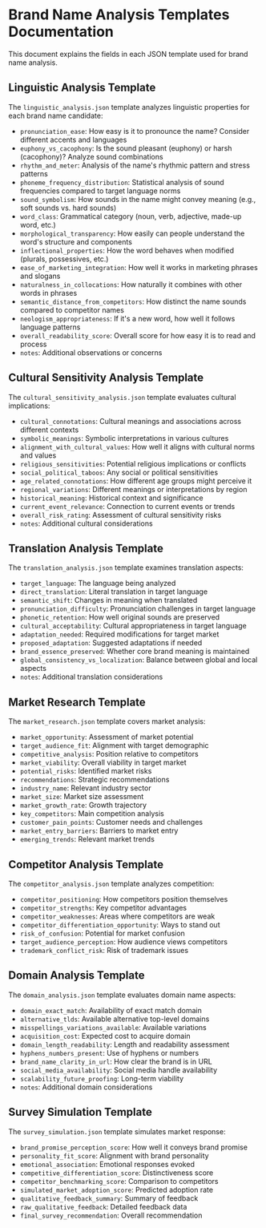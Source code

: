 # Brand Name Analysis Templates Documentation

This document explains the fields in each JSON template used for brand name analysis.

## Linguistic Analysis Template

The `linguistic_analysis.json` template analyzes linguistic properties for each brand name candidate:

- `pronunciation_ease`: How easy is it to pronounce the name? Consider different accents and languages
- `euphony_vs_cacophony`: Is the sound pleasant (euphony) or harsh (cacophony)? Analyze sound combinations
- `rhythm_and_meter`: Analysis of the name's rhythmic pattern and stress patterns
- `phoneme_frequency_distribution`: Statistical analysis of sound frequencies compared to target language norms
- `sound_symbolism`: How sounds in the name might convey meaning (e.g., soft sounds vs. hard sounds)
- `word_class`: Grammatical category (noun, verb, adjective, made-up word, etc.)
- `morphological_transparency`: How easily can people understand the word's structure and components
- `inflectional_properties`: How the word behaves when modified (plurals, possessives, etc.)
- `ease_of_marketing_integration`: How well it works in marketing phrases and slogans
- `naturalness_in_collocations`: How naturally it combines with other words in phrases
- `semantic_distance_from_competitors`: How distinct the name sounds compared to competitor names
- `neologism_appropriateness`: If it's a new word, how well it follows language patterns
- `overall_readability_score`: Overall score for how easy it is to read and process
- `notes`: Additional observations or concerns

## Cultural Sensitivity Analysis Template

The `cultural_sensitivity_analysis.json` template evaluates cultural implications:

- `cultural_connotations`: Cultural meanings and associations across different contexts
- `symbolic_meanings`: Symbolic interpretations in various cultures
- `alignment_with_cultural_values`: How well it aligns with cultural norms and values
- `religious_sensitivities`: Potential religious implications or conflicts
- `social_political_taboos`: Any social or political sensitivities
- `age_related_connotations`: How different age groups might perceive it
- `regional_variations`: Different meanings or interpretations by region
- `historical_meaning`: Historical context and significance
- `current_event_relevance`: Connection to current events or trends
- `overall_risk_rating`: Assessment of cultural sensitivity risks
- `notes`: Additional cultural considerations

## Translation Analysis Template

The `translation_analysis.json` template examines translation aspects:

- `target_language`: The language being analyzed
- `direct_translation`: Literal translation in target language
- `semantic_shift`: Changes in meaning when translated
- `pronunciation_difficulty`: Pronunciation challenges in target language
- `phonetic_retention`: How well original sounds are preserved
- `cultural_acceptability`: Cultural appropriateness in target language
- `adaptation_needed`: Required modifications for target market
- `proposed_adaptation`: Suggested adaptations if needed
- `brand_essence_preserved`: Whether core brand meaning is maintained
- `global_consistency_vs_localization`: Balance between global and local aspects
- `notes`: Additional translation considerations

## Market Research Template

The `market_research.json` template covers market analysis:

- `market_opportunity`: Assessment of market potential
- `target_audience_fit`: Alignment with target demographic
- `competitive_analysis`: Position relative to competitors
- `market_viability`: Overall viability in target market
- `potential_risks`: Identified market risks
- `recommendations`: Strategic recommendations
- `industry_name`: Relevant industry sector
- `market_size`: Market size assessment
- `market_growth_rate`: Growth trajectory
- `key_competitors`: Main competition analysis
- `customer_pain_points`: Customer needs and challenges
- `market_entry_barriers`: Barriers to market entry
- `emerging_trends`: Relevant market trends

## Competitor Analysis Template

The `competitor_analysis.json` template analyzes competition:

- `competitor_positioning`: How competitors position themselves
- `competitor_strengths`: Key competitor advantages
- `competitor_weaknesses`: Areas where competitors are weak
- `competitor_differentiation_opportunity`: Ways to stand out
- `risk_of_confusion`: Potential for market confusion
- `target_audience_perception`: How audience views competitors
- `trademark_conflict_risk`: Risk of trademark issues

## Domain Analysis Template

The `domain_analysis.json` template evaluates domain name aspects:

- `domain_exact_match`: Availability of exact match domain
- `alternative_tlds`: Available alternative top-level domains
- `misspellings_variations_available`: Available variations
- `acquisition_cost`: Expected cost to acquire domain
- `domain_length_readability`: Length and readability assessment
- `hyphens_numbers_present`: Use of hyphens or numbers
- `brand_name_clarity_in_url`: How clear the brand is in URL
- `social_media_availability`: Social media handle availability
- `scalability_future_proofing`: Long-term viability
- `notes`: Additional domain considerations

## Survey Simulation Template

The `survey_simulation.json` template simulates market response:

- `brand_promise_perception_score`: How well it conveys brand promise
- `personality_fit_score`: Alignment with brand personality
- `emotional_association`: Emotional responses evoked
- `competitive_differentiation_score`: Distinctiveness score
- `competitor_benchmarking_score`: Comparison to competitors
- `simulated_market_adoption_score`: Predicted adoption rate
- `qualitative_feedback_summary`: Summary of feedback
- `raw_qualitative_feedback`: Detailed feedback data
- `final_survey_recommendation`: Overall recommendation 